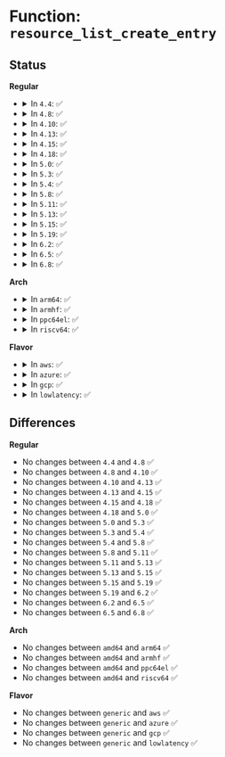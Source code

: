 # Function: <code>resource_list_create_entry</code>

## Status
<b>Regular</b>
<ul>
<li>
<details>
<summary>In <code>4.4</code>: ✅</summary>

```c
struct resource_entry *resource_list_create_entry(struct resource *res, size_t extra_size);
```

**Collision:** Unique Global

**Inline:** No

**Transformation:** False

**Instances:**

```
In kernel/resource.c (ffffffff81086400)
Location: kernel/resource.c:1513
Inline: False
Direct callers:
  - drivers/pci/bus.c:pci_add_resource_offset
  - drivers/acpi/resource.c:acpi_dev_new_resource_entry
```
**Symbols:**

```
ffffffff81086400-ffffffff81086439: resource_list_create_entry (STB_GLOBAL)
```
</details>
</li>
<li>
<details>
<summary>In <code>4.8</code>: ✅</summary>

```c
struct resource_entry *resource_list_create_entry(struct resource *res, size_t extra_size);
```

**Collision:** Unique Global

**Inline:** No

**Transformation:** False

**Instances:**

```
In kernel/resource.c (ffffffff81089440)
Location: kernel/resource.c:1590
Inline: False
Direct callers:
  - drivers/pci/bus.c:pci_add_resource_offset
  - drivers/acpi/resource.c:acpi_dev_new_resource_entry
```
**Symbols:**

```
ffffffff81089440-ffffffff81089479: resource_list_create_entry (STB_GLOBAL)
```
</details>
</li>
<li>
<details>
<summary>In <code>4.10</code>: ✅</summary>

```c
struct resource_entry *resource_list_create_entry(struct resource *res, size_t extra_size);
```

**Collision:** Unique Global

**Inline:** No

**Transformation:** False

**Instances:**

```
In kernel/resource.c (ffffffff8108e390)
Location: kernel/resource.c:1590
Inline: False
Direct callers:
  - drivers/pci/bus.c:pci_add_resource_offset
  - drivers/acpi/resource.c:acpi_dev_new_resource_entry
  - drivers/acpi/acpi_watchdog.c:acpi_watchdog_init
```
**Symbols:**

```
ffffffff8108e390-ffffffff8108e3c9: resource_list_create_entry (STB_GLOBAL)
```
</details>
</li>
<li>
<details>
<summary>In <code>4.13</code>: ✅</summary>

```c
struct resource_entry *resource_list_create_entry(struct resource *res, size_t extra_size);
```

**Collision:** Unique Global

**Inline:** No

**Transformation:** False

**Instances:**

```
In kernel/resource.c (ffffffff8108b3b0)
Location: kernel/resource.c:1590
Inline: False
Direct callers:
  - drivers/pci/bus.c:pci_add_resource_offset
  - drivers/acpi/resource.c:acpi_dev_new_resource_entry
  - drivers/acpi/acpi_watchdog.c:acpi_watchdog_init
```
**Symbols:**

```
ffffffff8108b3b0-ffffffff8108b3e9: resource_list_create_entry (STB_GLOBAL)
```
</details>
</li>
<li>
<details>
<summary>In <code>4.15</code>: ✅</summary>

```c
struct resource_entry *resource_list_create_entry(struct resource *res, size_t extra_size);
```

**Collision:** Unique Global

**Inline:** No

**Transformation:** False

**Instances:**

```
In kernel/resource.c (ffffffff81092090)
Location: kernel/resource.c:1608
Inline: False
Direct callers:
  - drivers/pci/bus.c:pci_add_resource_offset
  - drivers/acpi/resource.c:acpi_dev_new_resource_entry
  - drivers/acpi/acpi_watchdog.c:acpi_watchdog_init
```
**Symbols:**

```
ffffffff81092090-ffffffff810920c9: resource_list_create_entry (STB_GLOBAL)
```
</details>
</li>
<li>
<details>
<summary>In <code>4.18</code>: ✅</summary>

```c
struct resource_entry *resource_list_create_entry(struct resource *res, size_t extra_size);
```

**Collision:** Unique Global

**Inline:** No

**Transformation:** False

**Instances:**

```
In kernel/resource.c (ffffffff81095a80)
Location: kernel/resource.c:1590
Inline: False
Direct callers:
  - drivers/pci/bus.c:pci_add_resource_offset
  - drivers/acpi/resource.c:acpi_dev_new_resource_entry
  - drivers/acpi/acpi_watchdog.c:acpi_watchdog_init
```
**Symbols:**

```
ffffffff81095a80-ffffffff81095ab9: resource_list_create_entry (STB_GLOBAL)
```
</details>
</li>
<li>
<details>
<summary>In <code>5.0</code>: ✅</summary>

```c
struct resource_entry *resource_list_create_entry(struct resource *res, size_t extra_size);
```

**Collision:** Unique Global

**Inline:** No

**Transformation:** False

**Instances:**

```
In kernel/resource.c (ffffffff8109de00)
Location: kernel/resource.c:1599
Inline: False
Direct callers:
  - drivers/pci/bus.c:pci_add_resource_offset
  - drivers/acpi/resource.c:acpi_dev_new_resource_entry
  - drivers/acpi/acpi_watchdog.c:acpi_watchdog_init
```
**Symbols:**

```
ffffffff8109de00-ffffffff8109de39: resource_list_create_entry (STB_GLOBAL)
```
</details>
</li>
<li>
<details>
<summary>In <code>5.3</code>: ✅</summary>

```c
struct resource_entry *resource_list_create_entry(struct resource *res, size_t extra_size);
```

**Collision:** Unique Global

**Inline:** No

**Transformation:** False

**Instances:**

```
In kernel/resource.c (ffffffff810a2350)
Location: kernel/resource.c:1622
Inline: False
Direct callers:
  - drivers/pci/bus.c:pci_add_resource_offset
  - drivers/acpi/resource.c:acpi_dev_new_resource_entry
  - drivers/acpi/acpi_watchdog.c:acpi_watchdog_init
```
**Symbols:**

```
ffffffff810a2350-ffffffff810a2389: resource_list_create_entry (STB_GLOBAL)
```
</details>
</li>
<li>
<details>
<summary>In <code>5.4</code>: ✅</summary>

```c
struct resource_entry *resource_list_create_entry(struct resource *res, size_t extra_size);
```

**Collision:** Unique Global

**Inline:** No

**Transformation:** False

**Instances:**

```
In kernel/resource.c (ffffffff810a8920)
Location: kernel/resource.c:1622
Inline: False
Direct callers:
  - drivers/pci/bus.c:pci_add_resource_offset
  - drivers/acpi/resource.c:acpi_dev_new_resource_entry
  - drivers/acpi/acpi_watchdog.c:acpi_watchdog_init
```
**Symbols:**

```
ffffffff810a8920-ffffffff810a8959: resource_list_create_entry (STB_GLOBAL)
```
</details>
</li>
<li>
<details>
<summary>In <code>5.8</code>: ✅</summary>

```c
struct resource_entry *resource_list_create_entry(struct resource *res, size_t extra_size);
```

**Collision:** Unique Global

**Inline:** No

**Transformation:** False

**Instances:**

```
In kernel/resource.c (ffffffff810b00a0)
Location: kernel/resource.c:1627
Inline: False
Direct callers:
  - drivers/pci/bus.c:pci_add_resource
  - drivers/acpi/resource.c:acpi_dev_new_resource_entry
  - drivers/acpi/acpi_watchdog.c:acpi_watchdog_init
```
**Symbols:**

```
ffffffff810b00a0-ffffffff810b00dc: resource_list_create_entry (STB_GLOBAL)
```
</details>
</li>
<li>
<details>
<summary>In <code>5.11</code>: ✅</summary>

```c
struct resource_entry *resource_list_create_entry(struct resource *res, size_t extra_size);
```

**Collision:** Unique Global

**Inline:** No

**Transformation:** False

**Instances:**

```
In kernel/resource.c (ffffffff810ab7c0)
Location: kernel/resource.c:1700
Inline: False
Direct callers:
  - drivers/pci/bus.c:pci_add_resource
  - drivers/acpi/resource.c:acpi_dev_new_resource_entry
  - drivers/acpi/acpi_watchdog.c:acpi_watchdog_init
```
**Symbols:**

```
ffffffff810ab7c0-ffffffff810ab7fc: resource_list_create_entry (STB_GLOBAL)
```
</details>
</li>
<li>
<details>
<summary>In <code>5.13</code>: ✅</summary>

```c
struct resource_entry *resource_list_create_entry(struct resource *res, size_t extra_size);
```

**Collision:** Unique Global

**Inline:** No

**Transformation:** False

**Instances:**

```
In kernel/resource.c (ffffffff810ac9c0)
Location: kernel/resource.c:1753
Inline: False
Direct callers:
  - drivers/pci/bus.c:pci_add_resource
  - drivers/acpi/resource.c:acpi_dev_new_resource_entry
  - drivers/acpi/acpi_watchdog.c:acpi_watchdog_init
```
**Symbols:**

```
ffffffff810ac9c0-ffffffff810ac9fc: resource_list_create_entry (STB_GLOBAL)
```
</details>
</li>
<li>
<details>
<summary>In <code>5.15</code>: ✅</summary>

```c
struct resource_entry *resource_list_create_entry(struct resource *res, size_t extra_size);
```

**Collision:** Unique Global

**Inline:** No

**Transformation:** False

**Instances:**

```
In kernel/resource.c (ffffffff810be540)
Location: kernel/resource.c:1753
Inline: False
Direct callers:
  - drivers/pci/bus.c:pci_add_resource
  - drivers/acpi/resource.c:acpi_dev_new_resource_entry
  - drivers/acpi/acpi_watchdog.c:acpi_watchdog_init
```
**Symbols:**

```
ffffffff810be540-ffffffff810be57c: resource_list_create_entry (STB_GLOBAL)
```
</details>
</li>
<li>
<details>
<summary>In <code>5.19</code>: ✅</summary>

```c
struct resource_entry *resource_list_create_entry(struct resource *res, size_t extra_size);
```

**Collision:** Unique Global

**Inline:** No

**Transformation:** False

**Instances:**

```
In kernel/resource.c (ffffffff810d5bd0)
Location: kernel/resource.c:1752
Inline: False
Direct callers:
  - drivers/pci/bus.c:pci_add_resource
  - drivers/acpi/resource.c:acpi_dev_new_resource_entry
  - drivers/acpi/acpi_watchdog.c:acpi_watchdog_init
```
**Symbols:**

```
ffffffff810d5bd0-ffffffff810d5c16: resource_list_create_entry (STB_GLOBAL)
```
</details>
</li>
<li>
<details>
<summary>In <code>6.2</code>: ✅</summary>

```c
struct resource_entry *resource_list_create_entry(struct resource *res, size_t extra_size);
```

**Collision:** Unique Global

**Inline:** No

**Transformation:** False

**Instances:**

```
In kernel/resource.c (ffffffff810f4d60)
Location: kernel/resource.c:1746
Inline: False
Direct callers:
  - drivers/pci/bus.c:pci_add_resource
  - drivers/acpi/resource.c:acpi_dev_new_resource_entry
  - drivers/acpi/acpi_watchdog.c:acpi_watchdog_init
```
**Symbols:**

```
ffffffff810f4d60-ffffffff810f4da6: resource_list_create_entry (STB_GLOBAL)
```
</details>
</li>
<li>
<details>
<summary>In <code>6.5</code>: ✅</summary>

```c
struct resource_entry *resource_list_create_entry(struct resource *res, size_t extra_size);
```

**Collision:** Unique Global

**Inline:** No

**Transformation:** False

**Instances:**

```
In kernel/resource.c (ffffffff81101190)
Location: kernel/resource.c:1746
Inline: False
Direct callers:
  - drivers/pci/bus.c:pci_add_resource
  - drivers/acpi/resource.c:acpi_dev_new_resource_entry
  - drivers/acpi/acpi_watchdog.c:acpi_watchdog_init
```
**Symbols:**

```
ffffffff81101190-ffffffff811011d6: resource_list_create_entry (STB_GLOBAL)
```
</details>
</li>
<li>
<details>
<summary>In <code>6.8</code>: ✅</summary>

```c
struct resource_entry *resource_list_create_entry(struct resource *res, size_t extra_size);
```

**Collision:** Unique Global

**Inline:** No

**Transformation:** False

**Instances:**

```
In kernel/resource.c (ffffffff8110a9a0)
Location: kernel/resource.c:1800
Inline: False
Direct callers:
  - drivers/pci/bus.c:pci_add_resource
  - drivers/acpi/resource.c:acpi_dev_new_resource_entry
  - drivers/acpi/acpi_watchdog.c:acpi_watchdog_init
```
**Symbols:**

```
ffffffff8110a9a0-ffffffff8110a9e6: resource_list_create_entry (STB_GLOBAL)
```
</details>
</li>
</ul>
<b>Arch</b>
<ul>
<li>
<details>
<summary>In <code>arm64</code>: ✅</summary>

```c
struct resource_entry *resource_list_create_entry(struct resource *res, size_t extra_size);
```

**Collision:** Unique Global

**Inline:** No

**Transformation:** False

**Instances:**

```
In kernel/resource.c (ffff8000100ffd78)
Location: kernel/resource.c:1622
Inline: False
Direct callers:
  - drivers/pci/bus.c:pci_add_resource_offset
  - drivers/acpi/resource.c:acpi_dev_new_resource_entry
  - drivers/acpi/acpi_watchdog.c:acpi_watchdog_init
```
**Symbols:**

```
ffff8000100ffd78-ffff8000100ffdc4: resource_list_create_entry (STB_GLOBAL)
```
</details>
</li>
<li>
<details>
<summary>In <code>armhf</code>: ✅</summary>

```c
struct resource_entry *resource_list_create_entry(struct resource *res, size_t extra_size);
```

**Collision:** Unique Global

**Inline:** No

**Transformation:** False

**Instances:**

```
In kernel/resource.c (c035ca9c)
Location: kernel/resource.c:1622
Inline: False
Direct callers:
  - drivers/pci/bus.c:pci_add_resource_offset
```
**Symbols:**

```
c035ca9c-c035cae4: resource_list_create_entry (STB_GLOBAL)
```
</details>
</li>
<li>
<details>
<summary>In <code>ppc64el</code>: ✅</summary>

```c
struct resource_entry *resource_list_create_entry(struct resource *res, size_t extra_size);
```

**Collision:** Unique Global

**Inline:** No

**Transformation:** False

**Instances:**

```
In kernel/resource.c (c000000000147500)
Location: kernel/resource.c:1622
Inline: False
Direct callers:
  - drivers/pci/bus.c:pci_add_resource_offset
```
**Symbols:**

```
c000000000147500-c000000000147578: resource_list_create_entry (STB_GLOBAL)
```
</details>
</li>
<li>
<details>
<summary>In <code>riscv64</code>: ✅</summary>

```c
struct resource_entry *resource_list_create_entry(struct resource *res, size_t extra_size);
```

**Collision:** Unique Global

**Inline:** No

**Transformation:** False

**Instances:**

```
In kernel/resource.c (ffffffe0000c7a86)
Location: kernel/resource.c:1622
Inline: False
Direct callers:
  - drivers/pci/bus.c:pci_add_resource_offset
```
**Symbols:**

```
ffffffe0000c7a86-ffffffe0000c7ace: resource_list_create_entry (STB_GLOBAL)
```
</details>
</li>
</ul>
<b>Flavor</b>
<ul>
<li>
<details>
<summary>In <code>aws</code>: ✅</summary>

```c
struct resource_entry *resource_list_create_entry(struct resource *res, size_t extra_size);
```

**Collision:** Unique Global

**Inline:** No

**Transformation:** False

**Instances:**

```
In kernel/resource.c (ffffffff810a2240)
Location: kernel/resource.c:1622
Inline: False
Direct callers:
  - drivers/pci/bus.c:pci_add_resource_offset
  - drivers/acpi/resource.c:acpi_dev_new_resource_entry
  - drivers/acpi/acpi_watchdog.c:acpi_watchdog_init
```
**Symbols:**

```
ffffffff810a2240-ffffffff810a2279: resource_list_create_entry (STB_GLOBAL)
```
</details>
</li>
<li>
<details>
<summary>In <code>azure</code>: ✅</summary>

```c
struct resource_entry *resource_list_create_entry(struct resource *res, size_t extra_size);
```

**Collision:** Unique Global

**Inline:** No

**Transformation:** False

**Instances:**

```
In kernel/resource.c (ffffffff81090c20)
Location: kernel/resource.c:1622
Inline: False
Direct callers:
  - drivers/pci/bus.c:pci_add_resource_offset
  - drivers/acpi/resource.c:acpi_dev_new_resource_entry
  - drivers/acpi/acpi_watchdog.c:acpi_watchdog_init
```
**Symbols:**

```
ffffffff81090c20-ffffffff81090c59: resource_list_create_entry (STB_GLOBAL)
```
</details>
</li>
<li>
<details>
<summary>In <code>gcp</code>: ✅</summary>

```c
struct resource_entry *resource_list_create_entry(struct resource *res, size_t extra_size);
```

**Collision:** Unique Global

**Inline:** No

**Transformation:** False

**Instances:**

```
In kernel/resource.c (ffffffff810a21f0)
Location: kernel/resource.c:1622
Inline: False
Direct callers:
  - drivers/pci/bus.c:pci_add_resource_offset
  - drivers/acpi/resource.c:acpi_dev_new_resource_entry
  - drivers/acpi/acpi_watchdog.c:acpi_watchdog_init
```
**Symbols:**

```
ffffffff810a21f0-ffffffff810a2229: resource_list_create_entry (STB_GLOBAL)
```
</details>
</li>
<li>
<details>
<summary>In <code>lowlatency</code>: ✅</summary>

```c
struct resource_entry *resource_list_create_entry(struct resource *res, size_t extra_size);
```

**Collision:** Unique Global

**Inline:** No

**Transformation:** False

**Instances:**

```
In kernel/resource.c (ffffffff810aa250)
Location: kernel/resource.c:1622
Inline: False
Direct callers:
  - drivers/pci/bus.c:pci_add_resource_offset
  - drivers/acpi/resource.c:acpi_dev_new_resource_entry
  - drivers/acpi/acpi_watchdog.c:acpi_watchdog_init
```
**Symbols:**

```
ffffffff810aa250-ffffffff810aa289: resource_list_create_entry (STB_GLOBAL)
```
</details>
</li>
</ul>

## Differences
<b>Regular</b>
<ul>
<li>
No changes between <code>4.4</code> and <code>4.8</code> ✅
</li>
<li>
No changes between <code>4.8</code> and <code>4.10</code> ✅
</li>
<li>
No changes between <code>4.10</code> and <code>4.13</code> ✅
</li>
<li>
No changes between <code>4.13</code> and <code>4.15</code> ✅
</li>
<li>
No changes between <code>4.15</code> and <code>4.18</code> ✅
</li>
<li>
No changes between <code>4.18</code> and <code>5.0</code> ✅
</li>
<li>
No changes between <code>5.0</code> and <code>5.3</code> ✅
</li>
<li>
No changes between <code>5.3</code> and <code>5.4</code> ✅
</li>
<li>
No changes between <code>5.4</code> and <code>5.8</code> ✅
</li>
<li>
No changes between <code>5.8</code> and <code>5.11</code> ✅
</li>
<li>
No changes between <code>5.11</code> and <code>5.13</code> ✅
</li>
<li>
No changes between <code>5.13</code> and <code>5.15</code> ✅
</li>
<li>
No changes between <code>5.15</code> and <code>5.19</code> ✅
</li>
<li>
No changes between <code>5.19</code> and <code>6.2</code> ✅
</li>
<li>
No changes between <code>6.2</code> and <code>6.5</code> ✅
</li>
<li>
No changes between <code>6.5</code> and <code>6.8</code> ✅
</li>
</ul>
<b>Arch</b>
<ul>
<li>
No changes between <code>amd64</code> and <code>arm64</code> ✅
</li>
<li>
No changes between <code>amd64</code> and <code>armhf</code> ✅
</li>
<li>
No changes between <code>amd64</code> and <code>ppc64el</code> ✅
</li>
<li>
No changes between <code>amd64</code> and <code>riscv64</code> ✅
</li>
</ul>
<b>Flavor</b>
<ul>
<li>
No changes between <code>generic</code> and <code>aws</code> ✅
</li>
<li>
No changes between <code>generic</code> and <code>azure</code> ✅
</li>
<li>
No changes between <code>generic</code> and <code>gcp</code> ✅
</li>
<li>
No changes between <code>generic</code> and <code>lowlatency</code> ✅
</li>
</ul>
